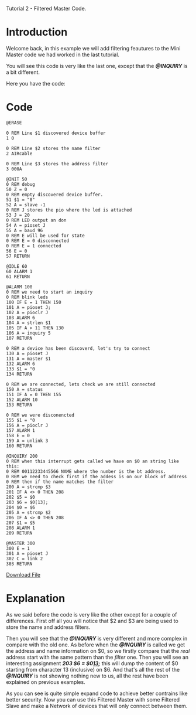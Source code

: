 Tutorial 2 - Filtered Master Code.

# Introduction #

Welcome back, in this example we will add filtering feautures to the Mini Master code we had worked in the last tutorial.

You will see this code is very like the last one, except that the _**@INQUIRY**_ is a bit different.

Here you have the code:

# Code #
```
@ERASE

0 REM Line $1 discovered device buffer
1 0

0 REM Line $2 stores the name filter
2 AIRcable

0 REM Line $3 stores the address filter
3 000A

@INIT 50
0 REM debug
50 Z = 0
0 REM empty discovered device buffer.
51 $1 = "0"
52 A = slave -1
0 REM J stores the pio where the led is attached
53 J = 20
0 REM LED output an don
54 A = pioset J
55 A = baud 96
0 REM E will be used for state
0 REM E = 0 disconnected
0 REM E = 1 connected
56 E = 0
57 RETURN

@IDLE 60
60 ALARM 1
61 RETURN

@ALARM 100
0 REM we need to start an inquiry
0 REM blink leds
100 IF E = 1 THEN 150
101 A = pioset J;
102 A = pioclr J
103 ALARM 6
104 A = strlen $1
105 IF A > 11 THEN 130
106 A = inquiry 5
107 RETURN

0 REM a device has been discoverd, let's try to connect
130 A = pioset J
131 A = master $1
132 ALARM 6
133 $1 = "0
134 RETURN

0 REM we are connected, lets check we are still connected
150 A = status
151 IF A = 0 THEN 155
152 ALARM 10
153 RETURN

0 REM we were disconencted
155 $1 = "0
156 A = pioclr J
157 ALARM 1
158 E = 0
159 A = unlink 3
160 RETURN

@INQUIRY 200
0 REM when this interrupt gets called we have on $0 an string like this:
0 REM 00112233445566 NAME where the number is the bt address.
0 REM we need to check first if the addess is on our block of address
0 REM then if the name matches the filter
200 A = strcmp $3
201 IF A <> 0 THEN 208
202 $5 = $0
203 $6 = $0[13];
204 $0 = $6
205 A = strcmp $2
206 IF A <> 0 THEN 208
207 $1 = $5
208 ALARM 1
209 RETURN

@MASTER 300
300 E = 1
301 A = pioset J
302 C = link 2
303 RETURN
```

[Download File](http://aircable.googlecode.com/svn/examples/filtered_service_master/AIRcable.bas)

# Explanation #

As we said before the code is very like the other except for a couple of differences. First off all you will notice that $2 and $3 are being used to store the name and address filters.

Then you will see that the **_@INQUIRY_** is very different and more complex in compare with the old one. As before when the **_@INQUIRY_** is called we get the address and name information on $0, so we firstly compare that the _real_ address start with the same pattern than the _filter_ one. Then you will see an interesting assignment _**203 $6 = $0[13](13.md);**_ this will dump the content of $0 starting from character 13 (inclusive) on $6. And that's all the rest of the **_@INQUIRY_** is not showing nothing new to us, all the rest have been explained on previous examples.

As you can see is quite simple expand code to achieve better contrains like better security. Now you can use this Filtered Master with some Filtered Slave and make a Network of devices that will only connect between them.
